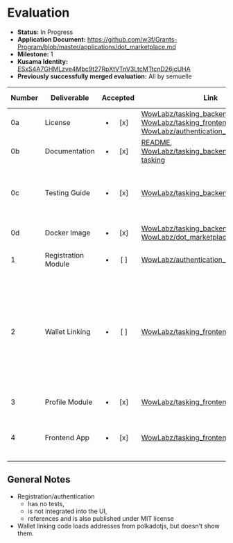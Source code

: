 # Evaluation

- **Status:** In Progress
- **Application Document:** https://github.com/w3f/Grants-Program/blob/master/applications/dot_marketplace.md
- **Milestone:** 1
- **Kusama Identity:** [ESxS4A7GHMLzve4Mbc9t27RpXtVTnV3LtcMTtcnD26jcUHA](https://polkascan.io/pre/kusama/account/ESxS4A7GHMLzve4Mbc9t27RpXtVTnV3LtcMTtcnD26jcUHA)
- **Previously successfully merged evaluation:** All by semuelle

| Number | Deliverable | Accepted | Link | Evaluation Notes |
| ------ | ----------- | :------: | ---- |----------------- |
| 0a | License | <ul><li>[x] </li></ul> | [WowLabz/tasking_backend](https://github.com/WowLabz/tasking_backend/blob/e52bbd4111f5b3846085f31b2fea0985c19a07c9/LICENSE), [WowLabz/tasking_frontend](https://github.com/WowLabz/tasking_frontend/blob/f98f866f757ed3b5cd7cdd6b1778212302c4e054/LICENSE), [WowLabz/authentication_service](https://github.com/WowLabz/authentication_service/blob/999596426257267dc9e54ee47ec84a77278c42e9/LICENSE) | Apache 2.0 |
| 0b | Documentation | <ul><li>[x] </li></ul> | [README](https://github.com/WowLabz/tasking_backend/blob/e52bbd4111f5b3846085f31b2fea0985c19a07c9/README.md), [WowLabz/tasking_backend/pallets/pallet-tasking](https://github.com/WowLabz/tasking_backend/blob/e52bbd4111f5b3846085f31b2fea0985c19a07c9/pallets/pallet-tasking/taskingreadme.md) | — |
| 0c | Testing Guide | <ul><li>[x] </li></ul> | [WowLabz/tasking_backend](https://github.com/WowLabz/tasking_backend/blob/e52bbd4111f5b3846085f31b2fea0985c19a07c9/TestingGuide.md) | Unit tests, and thorough description of manual tests. |
| 0d | Docker Image | <ul><li>[x] </li></ul> | [WowLabz/tasking_backend](https://github.com/WowLabz/tasking_backend/blob/e52bbd4111f5b3846085f31b2fea0985c19a07c9/docker-compose.yml), [WowLabz/dot_marketplace_docker](https://github.com/WowLabz/dot_marketplace_docker/tree/65134e3e27ce9377fb1ed8d61558841c92c79ca4) | — |
| 1 | Registration Module | <ul><li>[ ] </li></ul> | [WowLabz/authentication_service](https://github.com/WowLabz/authentication_service/blob/379e8271cfa50ce758e572b5d70d8162bcb34d3f/src/controller/user_controller.rs#L13-L45) | see [General Notes](#general-notes) |
| 2 | Wallet Linking | <ul><li>[ ] </li></ul> | [WowLabz/tasking_frontend](https://github.com/WowLabz/tasking_frontend/blob/d8a8a6fd4c2efe844c15fafc4026e7568a51e209/src/Components/CryptoWallet/CryptoWallet.js) | Math wallet, Guarda wallet, polkadotjs. Loads addresses from polkadotjs, but doesn't show them. |
| 3 | Profile Module | <ul><li>[x] </li></ul> | [WowLabz/tasking_frontend](https://github.com/WowLabz/tasking_frontend/tree/4528077c562db5541386cf6bfba2216c527aeeb5/src/View/Modules/Authorization) | — |
| 4 | Frontend App | <ul><li>[x] </li></ul> | [WowLabz/tasking_frontend](https://github.com/WowLabz/tasking_frontend/tree/d8a8a6fd4c2efe844c15fafc4026e7568a51e209) | based on substrate-front-end-template |


## General Notes

- Registration/authentication
  - has no tests,
  - is not integrated into the UI,
  - references and is also published under MIT license
- Wallet linking code loads addresses from polkadotjs, but doesn't show them.
